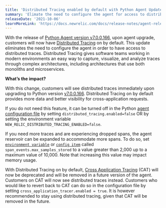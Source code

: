 ```yaml
---
title: 'Distributed Tracing enabled by default with Python Agent Update: Version 7.0.0.166'
summary: 'Elimate the need to configure the agent for access to distributed traces'
releaseDate: '2021-10-06'
learnMoreLink: 'https://docs.newrelic.com/docs/release-notes/agent-release-notes/python-release-notes/'
---
```


With the release of [Python Agent version v7.0.0.166](https://docs.newrelic.com/docs/release-notes/agent-release-notes/python-release-notes/), upon agent upgrade, customers will now have [Distributed Tracing](https://newrelic.com/products/edge-infinite-tracing) on by default. This update eliminates the need to configure the agent in order to have access to distributed traces. Distributed Tracing gives software teams working in modern environments an easy way to capture, visualize, and analyze traces through complex architectures, including architectures that use both monoliths and microservices.
 
**What’s the impact?**
 
With this change, customers will see distributed traces immediately upon upgrading to Python version [v7.0.0.166](https://docs.newrelic.com/docs/release-notes/agent-release-notes/python-release-notes/). Distributed Tracing on by default provides more data and better visibility for cross-application requests.
 
If you do not need this feature, it can be turned off in the Python [agent configuration file](https://docs.newrelic.com/docs/agents/python-agent/configuration/python-agent-configuration/) by setting `distributed_tracing.enabled=false` OR by setting the environment variable  `NEW_RELIC_DISTRIBUTED_TRACING_ENABLED=false`.
 
If you need more traces and are experiencing dropped spans, the agent reservoir can be expanded to accommodate more spans. To do so, set [`environment variable`](https://docs.newrelic.com/docs/agents/python-agent/configuration/python-agent-configuration/#environment-variables) or [`config item`](https://docs.newrelic.com/docs/agents/python-agent/configuration/python-agent-configuration/#paragrp-max-samples-stored) called `span_events.max_samples_stored` to a value greater than 2,000 up to a maximum value of 10,000. Note that increasing this value may impact memory usage.
 
With Distributed Tracing on by default, [Cross Application Tracing](https://docs.newrelic.com/docs/apm/transactions/cross-application-traces/introduction-cross-application-traces/) (CAT) will now be deprecated and will be removed in a future version of the agent. Customers on CAT will now see distributed traces instead. Customers who would like to revert back to CAT can do so in the configuration file by setting `cross_application_tracer.enabled = true`. It is however recommended to stay using distributed tracing, given that CAT will be removed in the future.